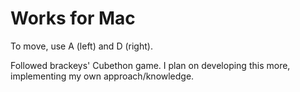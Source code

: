 # Works for Mac
To move, use A (left) and D (right).

Followed brackeys' Cubethon game. I plan on developing this more, implementing my own approach/knowledge.
